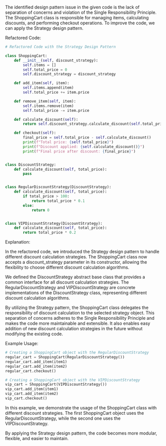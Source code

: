 
The identified design pattern issue in the given code is the lack of separation of concerns and violation of the Single Responsibility Principle. The ShoppingCart class is responsible for managing items, calculating discounts, and performing checkout operations. To improve the code, we can apply the Strategy design pattern.

Refactored Code:

```python
# Refactored Code with the Strategy Design Pattern

class ShoppingCart:
    def __init__(self, discount_strategy):
        self.items = []
        self.total_price = 0
        self.discount_strategy = discount_strategy

    def add_item(self, item):
        self.items.append(item)
        self.total_price += item.price

    def remove_item(self, item):
        self.items.remove(item)
        self.total_price -= item.price

    def calculate_discount(self):
        return self.discount_strategy.calculate_discount(self.total_price)

    def checkout(self):
        final_price = self.total_price - self.calculate_discount()
        print(f"Total price: {self.total_price}")
        print(f"Discount applied: {self.calculate_discount()}")
        print(f"Final price after discount: {final_price}")


class DiscountStrategy:
    def calculate_discount(self, total_price):
        pass


class RegularDiscountStrategy(DiscountStrategy):
    def calculate_discount(self, total_price):
        if total_price > 100:
            return total_price * 0.1
        else:
            return 0


class VIPDiscountStrategy(DiscountStrategy):
    def calculate_discount(self, total_price):
        return total_price * 0.2
```

Explanation:

In the refactored code, we introduced the Strategy design pattern to handle different discount calculation strategies. The ShoppingCart class now accepts a discount_strategy parameter in its constructor, allowing the flexibility to choose different discount calculation algorithms.

We defined the DiscountStrategy abstract base class that provides a common interface for all discount calculation strategies. The RegularDiscountStrategy and VIPDiscountStrategy are concrete implementations of the DiscountStrategy class, representing different discount calculation algorithms.

By utilizing the Strategy pattern, the ShoppingCart class delegates the responsibility of discount calculation to the selected strategy object. This separation of concerns adheres to the Single Responsibility Principle and makes the code more maintainable and extensible. It also enables easy addition of new discount calculation strategies in the future without modifying the existing code.

Example Usage:

```python
# Creating a ShoppingCart object with the RegularDiscountStrategy
regular_cart = ShoppingCart(RegularDiscountStrategy())
regular_cart.add_item(item1)
regular_cart.add_item(item2)
regular_cart.checkout()

# Creating a ShoppingCart object with the VIPDiscountStrategy
vip_cart = ShoppingCart(VIPDiscountStrategy())
vip_cart.add_item(item1)
vip_cart.add_item(item2)
vip_cart.checkout()
```

In this example, we demonstrate the usage of the ShoppingCart class with different discount strategies. The first ShoppingCart object uses the RegularDiscountStrategy, while the second one uses the VIPDiscountStrategy.

By applying the Strategy design pattern, the code becomes more modular, flexible, and easier to maintain.

